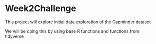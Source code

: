 # Week2Challenge

This project will explore initial data exploration of the Gapminder dataset

We will be doing this by using base R functions and functions from tidyverse
